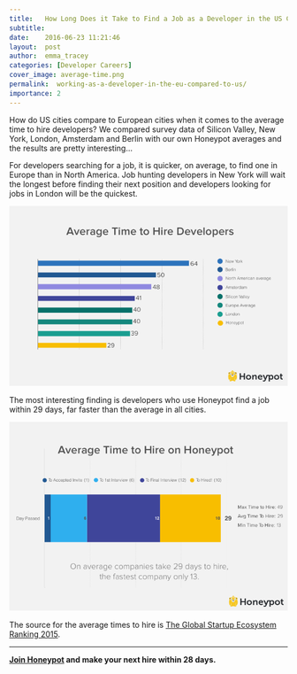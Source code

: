 ```yaml
---
title:   How Long Does it Take to Find a Job as a Developer in the US Compared to Europe? 
subtitle:
date:    2016-06-23 11:21:46
layout:  post
author:  emma_tracey
categories: [Developer Careers]
cover_image: average-time.png
permalink:  working-as-a-developer-in-the-eu-compared-to-us/
importance: 2
---
```


How do US cities compare to European cities when it comes to the average time to hire developers? We compared survey data of Silicon Valley, New York, London, Amsterdam and Berlin  with our own Honeypot averages and the results are pretty interesting...

<!--more-->

For developers searching for a job, it is quicker, on average, to find one in Europe than in North America. Job hunting developers in New York will wait the longest before finding their next position and developers looking for jobs in London will be the quickest. 

![average time to hire developers](/assets/images/avg-time-hire.png)

The most interesting finding is developers who use Honeypot find a job within 29 days, far faster than the average in all cities. 


![average time to hire](/assets/images/avg-time-hire-honeypot.png)


The source for the average times to hire is [The Global Startup Ecosystem Ranking 2015][1].

* * *

**[Join Honeypot][2] and make your next hire within 28 days.**

[1]: http://startup-ecosystem.compass.co/ser2015/
[2]: https://www.honeypot.io/pages/for_employers?utm_source=blog&utm_medium=organic&utm_term=f&utm_content=160606&utm_campaign=com-no

